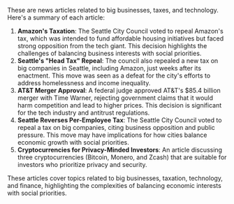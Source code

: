 These are news articles related to big businesses, taxes, and technology. Here's a summary of each article:

1. **Amazon's Taxation**: The Seattle City Council voted to repeal Amazon's tax, which was intended to fund affordable housing initiatives but faced strong opposition from the tech giant. This decision highlights the challenges of balancing business interests with social priorities.
2. **Seattle's "Head Tax" Repeal**: The council also repealed a new tax on big companies in Seattle, including Amazon, just weeks after its enactment. This move was seen as a defeat for the city's efforts to address homelessness and income inequality.
3. **AT&T Merger Approval**: A federal judge approved AT&T's $85.4 billion merger with Time Warner, rejecting government claims that it would harm competition and lead to higher prices. This decision is significant for the tech industry and antitrust regulations.
4. **Seattle Reverses Per-Employee Tax**: The Seattle City Council voted to repeal a tax on big companies, citing business opposition and public pressure. This move may have implications for how cities balance economic growth with social priorities.
5. **Cryptocurrencies for Privacy-Minded Investors**: An article discussing three cryptocurrencies (Bitcoin, Monero, and Zcash) that are suitable for investors who prioritize privacy and security.

These articles cover topics related to big businesses, taxation, technology, and finance, highlighting the complexities of balancing economic interests with social priorities.
